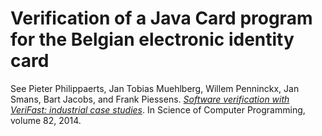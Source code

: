 # Verification of a Java Card program for the Belgian electronic identity card

See Pieter Philippaerts, Jan Tobias Muehlberg, Willem Penninckx, Jan Smans, Bart Jacobs, and Frank Piessens. [*Software verification with VeriFast: industrial case studies*](https://people.cs.kuleuven.be/~bart.jacobs/verifast/vf-case-studies-scp2012.pdf). In Science of Computer Programming, volume 82, 2014.